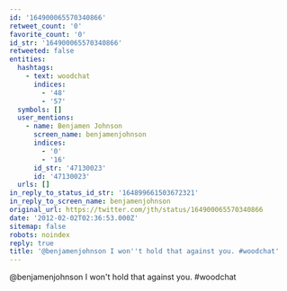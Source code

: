 ```yaml
---
id: '164900065570340866'
retweet_count: '0'
favorite_count: '0'
id_str: '164900065570340866'
retweeted: false
entities:
  hashtags:
    - text: woodchat
      indices:
        - '48'
        - '57'
  symbols: []
  user_mentions:
    - name: Benjamen Johnson
      screen_name: benjamenjohnson
      indices:
        - '0'
        - '16'
      id_str: '47130023'
      id: '47130023'
  urls: []
in_reply_to_status_id_str: '164899661503672321'
in_reply_to_screen_name: benjamenjohnson
original_url: https://twitter.com/jth/status/164900065570340866
date: '2012-02-02T02:36:53.000Z'
sitemap: false
robots: noindex
reply: true
title: '@benjamenjohnson I won''t hold that against you. #woodchat'
---
```


@benjamenjohnson I won't hold that against you. #woodchat